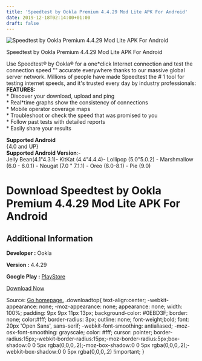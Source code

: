 ```yaml
---
title: 'Speedtest by Ookla Premium 4.4.29 Mod Lite APK For Android'
date: 2019-12-18T02:14:00+01:00
draft: false
---
```


![Speedtest by Ookla Premium 4.4.29 Mod Lite APK For Android](https://i0.wp.com/apkhome.net/wp-content/uploads/2019/12/Speedtest-by-Ookla-Premium-4.4.29-Mod-Lite.png "Speedtest by Ookla Premium 4.4.29 Mod Lite APK For Android")

  

Speedtest by Ookla Premium 4.4.29 Mod Lite APK For Android

Use Speedtest® by Ookla® for a one\*click Internet connection and test the connection speed "" accurate everywhere thanks to our massive global server network. Millions of people have made Speedtest the # 1 tool for testing internet speeds, and it's trusted every day by industry professionals:  
**FEATURES:**  
\* Discover your download, upload and ping  
\* Real\*time graphs show the consistency of connections  
\* Mobile operator coverage maps  
\* Troubleshoot or check the speed that was promised to you  
\* Follow past tests with detailed reports  
\* Easily share your results

**Supported Android**  
{4.0 and UP}  
**Supported Android Version**:-  
Jelly Bean(4.1"4.3.1)- KitKat (4.4"4.4.4)- Lollipop (5.0"5.0.2) - Marshmallow (6.0 - 6.0.1) - Nougat (7.0 " 7.1.1) - Oreo (8.0-8.1) - Pie (9.0)

Download Speedtest by Ookla Premium 4.4.29 Mod Lite APK For Android
===================================================================

Additional Information
----------------------

**Developer :** Ookla

**Version :** 4.4.29

**Google Play :** [PlayStore](https://play.google.com/store/apps/details?id=org.zwanoo.android.speedtest)

  

[Download Now](https://store4app.co/post/speedtest-by-ookla-premium-4-4-29-mod-lite-apk-for-android_1576604368)

  
Source: [Go homepage.](https://store4app.co/post/speedtest-by-ookla-premium-4-4-29-mod-lite-apk-for-android_1576604368) .downloadtop{ text-align:center; -webkit-appearance: none; -moz-appearance: none; appearance: none; width: 100%; padding: 9px 9px 11px 13px; background-color: #0EBD3F; border: none; color:#fff; border-radius: 3px; outline: none; font-weight;bold; font: 20px 'Open Sans', sans-serif; -webkit-font-smoothing: antialiased; -moz-osx-font-smoothing: grayscale; color: #fff; cursor: pointer; border-radius:15px;-webkit-border-radius:15px;-moz-border-radius:5px;box-shadow:0 0 5px rgba(0,0,0,.2);-moz-box-shadow:0 0 5px rgba(0,0,0,.2);-webkit-box-shadow:0 0 5px rgba(0,0,0,.2) !important; }